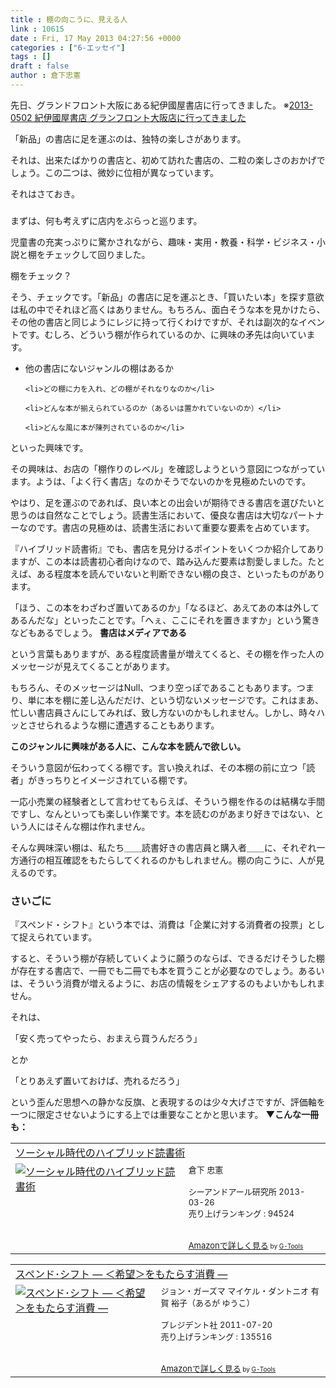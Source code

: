 ```yaml
---
title : 棚の向こうに、見える人
link : 10615
date : Fri, 17 May 2013 04:27:56 +0000
categories : ["6-エッセイ"]
tags : []
draft : false
author : 倉下忠憲
---
```


先日、グランドフロント大阪にある紀伊國屋書店に行ってきました。
※<a href="http://rashita.hatenablog.com/entry/2013/05/02/142309" target="_blank">2013-0502 紀伊國屋書店 グランフロント大阪店に行ってきました</a>

「新品」の書店に足を運ぶのは、独特の楽しさがあります。

それは、出来たばかりの書店と、初めて訪れた書店の、二粒の楽しさのおかげでしょう。この二つは、微妙に位相が異なっています。

それはさておき。

<H3></H3>まずは、何も考えずに店内をぶらっと巡ります。

児童書の充実っぷりに驚かされながら、趣味・実用・教養・科学・ビジネス・小説と棚をチェックして回りました。

棚をチェック？

そう、チェックです。「新品」の書店に足を運ぶとき、「買いたい本」を探す意欲は私の中でそれほど高くはありません。もちろん、面白そうな本を見かけたら、その他の書店と同じようにレジに持って行くわけですが、それは副次的なイベントです。むしろ、どういう棚が作られているのか、に興味の矛先は向いています。

<ul>
	<li>他の書店にないジャンルの棚はあるか</li>

	<li>どの棚に力を入れ、どの棚がそれなりなのか</li>

	<li>どんな本が揃えられているのか（あるいは置かれていないのか）</li>

	<li>どんな風に本が陳列されているのか</li>

</ul>


といった興味です。

その興味は、お店の「棚作りのレベル」を確認しようという意図につながっています。ようは、「よく行く書店」なのかそうでないのかを見極めたいのです。

やはり、足を運ぶのであれば、良い本との出会いが期待できる書店を選びたいと思うのは自然なことでしょう。読書生活において、優良な書店は大切なパートナーなのです。書店の見極めは、読書生活において重要な要素を占めています。

『ハイブリッド読書術』でも、書店を見分けるポイントをいくつか紹介してありますが、この本は読書初心者向けなので、踏み込んだ要素は割愛しました。たとえば、ある程度本を読んでいないと判断できない棚の良さ、といったものがあります。

「ほう、この本をわざわざ置いてあるのか」「なるほど、あえてあの本は外してあるんだな」といったことです。「へぇ、ここにそれを置きますか」という驚きなどもあるでしょう。
<strong>
書店はメディアである</strong>

という言葉もありますが、ある程度読書量が増えてくると、その棚を作った人のメッセージが見えてくることがあります。

もちろん、そのメッセージはNull、つまり空っぽであることもあります。つまり、単に本を棚に差し込んだだけ、という切ないメッセージです。これはまあ、忙しい書店員さんにしてみれば、致し方ないのかもしれません。しかし、時々ハッとさせられるような棚に遭遇することもあります。

<strong>このジャンルに興味がある人に、こんな本を読んで欲しい。</strong>

そういう意図が伝わってくる棚です。言い換えれば、その本棚の前に立つ「読者」がきっちりとイメージされている棚です。

一応小売業の経験者として言わせてもらえば、そういう棚を作るのは結構な手間ですし、なんといっても楽しい作業です。本を読むのがあまり好きではない、という人にはそんな棚は作れません。

そんな興味深い棚は、私たち＿＿読書好きの書店員と購入者＿＿に、それぞれ一方通行の相互確認をもたらしてくれるのかもしれません。棚の向こうに、人が見えるのです。

<H3>さいごに</H3>『スペンド・シフト』という本では、消費は「企業に対する消費者の投票」として捉えられています。

すると、そういう棚が存続していくように願うのならば、できるだけそうした棚が存在する書店で、一冊でも二冊でも本を買うことが必要なのでしょう。あるいは、そういう消費が増えるように、お店の情報をシェアするのもよいかもしれません。

それは、

「安く売ってやったら、おまえら買うんだろう」

とか

「とりあえず置いておけば、売れるだろう」

という歪んだ思想への静かな反旗、と表現するのは少々大げさですが、評価軸を一つに限定させないようにする上では重要なことかと思います。
<strong>
▼こんな一冊も：</strong>

<table  border="0" cellpadding="5"><tr><td colspan="2"><a href="http://www.amazon.co.jp/%E3%82%BD%E3%83%BC%E3%82%B7%E3%83%A3%E3%83%AB%E6%99%82%E4%BB%A3%E3%81%AE%E3%83%8F%E3%82%A4%E3%83%96%E3%83%AA%E3%83%83%E3%83%89%E8%AA%AD%E6%9B%B8%E8%A1%93-%E5%80%89%E4%B8%8B-%E5%BF%A0%E6%86%B2/dp/4863541244%3FSubscriptionId%3D15SMZCTB9V8NGR2TW082%26tag%3Drashita1000-22%26linkCode%3Dxm2%26camp%3D2025%26creative%3D165953%26creativeASIN%3D4863541244" target="_blank">ソーシャル時代のハイブリッド読書術</a><img src="http://www.assoc-amazon.jp/e/ir?t=rashita1000-22&l=ur2&o=9" width="1" height="1" style="border: none;" alt="" /></td></tr><tr><td valign="top"><a href="http://www.amazon.co.jp/%E3%82%BD%E3%83%BC%E3%82%B7%E3%83%A3%E3%83%AB%E6%99%82%E4%BB%A3%E3%81%AE%E3%83%8F%E3%82%A4%E3%83%96%E3%83%AA%E3%83%83%E3%83%89%E8%AA%AD%E6%9B%B8%E8%A1%93-%E5%80%89%E4%B8%8B-%E5%BF%A0%E6%86%B2/dp/4863541244%3FSubscriptionId%3D15SMZCTB9V8NGR2TW082%26tag%3Drashita1000-22%26linkCode%3Dxm2%26camp%3D2025%26creative%3D165953%26creativeASIN%3D4863541244" target="_blank"><img src="http://ecx.images-amazon.com/images/I/31m4SHzWXQL._SL160_.jpg" border="0" alt="ソーシャル時代のハイブリッド読書術" /></a></td><td valign="top"><font size="-1">倉下 忠憲 <br /><br />シーアンドアール研究所  2013-03-26<br />売り上げランキング : 94524<br /><br /><br /><a href="http://www.amazon.co.jp/%E3%82%BD%E3%83%BC%E3%82%B7%E3%83%A3%E3%83%AB%E6%99%82%E4%BB%A3%E3%81%AE%E3%83%8F%E3%82%A4%E3%83%96%E3%83%AA%E3%83%83%E3%83%89%E8%AA%AD%E6%9B%B8%E8%A1%93-%E5%80%89%E4%B8%8B-%E5%BF%A0%E6%86%B2/dp/4863541244%3FSubscriptionId%3D15SMZCTB9V8NGR2TW082%26tag%3Drashita1000-22%26linkCode%3Dxm2%26camp%3D2025%26creative%3D165953%26creativeASIN%3D4863541244" target="_blank">Amazonで詳しく見る</a></font><font size="-2"> by <a href="http://www.goodpic.com/mt/aws/index.html" >G-Tools</a></font></td></tr></table>

<table  border="0" cellpadding="5"><tr><td colspan="2"><a href="http://www.amazon.co.jp/%E3%82%B9%E3%83%9A%E3%83%B3%E3%83%89%EF%BD%A5%E3%82%B7%E3%83%95%E3%83%88-%E2%80%95-%EF%BC%9C%E5%B8%8C%E6%9C%9B%EF%BC%9E%E3%82%92%E3%82%82%E3%81%9F%E3%82%89%E3%81%99%E6%B6%88%E8%B2%BB-%E3%82%B8%E3%83%A7%E3%83%B3%E3%83%BB%E3%82%AC%E3%83%BC%E3%82%BA%E3%83%9E/dp/4833419661%3FSubscriptionId%3D15SMZCTB9V8NGR2TW082%26tag%3Drashita1000-22%26linkCode%3Dxm2%26camp%3D2025%26creative%3D165953%26creativeASIN%3D4833419661" target="_blank">スペンド･シフト ― ＜希望＞をもたらす消費 ―</a><img src="http://www.assoc-amazon.jp/e/ir?t=rashita1000-22&l=ur2&o=9" width="1" height="1" style="border: none;" alt="" /></td></tr><tr><td valign="top"><a href="http://www.amazon.co.jp/%E3%82%B9%E3%83%9A%E3%83%B3%E3%83%89%EF%BD%A5%E3%82%B7%E3%83%95%E3%83%88-%E2%80%95-%EF%BC%9C%E5%B8%8C%E6%9C%9B%EF%BC%9E%E3%82%92%E3%82%82%E3%81%9F%E3%82%89%E3%81%99%E6%B6%88%E8%B2%BB-%E3%82%B8%E3%83%A7%E3%83%B3%E3%83%BB%E3%82%AC%E3%83%BC%E3%82%BA%E3%83%9E/dp/4833419661%3FSubscriptionId%3D15SMZCTB9V8NGR2TW082%26tag%3Drashita1000-22%26linkCode%3Dxm2%26camp%3D2025%26creative%3D165953%26creativeASIN%3D4833419661" target="_blank"><img src="http://ecx.images-amazon.com/images/I/51h893xzX2L._SL160_.jpg" border="0" alt="スペンド･シフト ― ＜希望＞をもたらす消費 ―" /></a></td><td valign="top"><font size="-1">ジョン・ガーズマ マイケル・ダントニオ 有賀 裕子（あるが ゆうこ） <br /><br />プレジデント社  2011-07-20<br />売り上げランキング : 135516<br /><br /><br /><a href="http://www.amazon.co.jp/%E3%82%B9%E3%83%9A%E3%83%B3%E3%83%89%EF%BD%A5%E3%82%B7%E3%83%95%E3%83%88-%E2%80%95-%EF%BC%9C%E5%B8%8C%E6%9C%9B%EF%BC%9E%E3%82%92%E3%82%82%E3%81%9F%E3%82%89%E3%81%99%E6%B6%88%E8%B2%BB-%E3%82%B8%E3%83%A7%E3%83%B3%E3%83%BB%E3%82%AC%E3%83%BC%E3%82%BA%E3%83%9E/dp/4833419661%3FSubscriptionId%3D15SMZCTB9V8NGR2TW082%26tag%3Drashita1000-22%26linkCode%3Dxm2%26camp%3D2025%26creative%3D165953%26creativeASIN%3D4833419661" target="_blank">Amazonで詳しく見る</a></font><font size="-2"> by <a href="http://www.goodpic.com/mt/aws/index.html" >G-Tools</a></font></td></tr></table>
